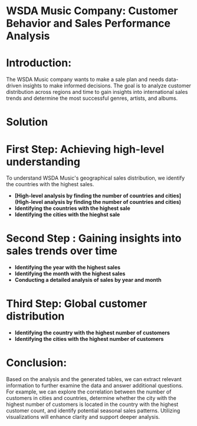 # WSDA Music Company: Customer Behavior and Sales Performance Analysis

# Introduction:
The WSDA Music company wants to make a sale plan and needs data-driven insights to make informed decisions.
The goal is to analyze customer distribution across regions and time to gain insights into international sales trends and determine the most successful genres, artists, and albums.

##
# Solution

# First Step: Achieving high-level understanding
To understand WSDA Music's geographical sales distribution, we identify the countries with the highest sales.
- **[High-level analysis by finding the number of countries and cities](High-level analysis by finding the number of countries and cities)**
- **Identifying the countries with the highest sale**
- **Identifying the cities with the hieghst sale**

# Second Step : Gaining insights into sales trends over time
- **Identifying the year with the highest sales**
- **Identifying the month with the highest sales**
- **Conducting a detailed analysis of sales by year and month**

# Third Step: Global customer distribution
- **Identifying the country with the highest number of customers**
- **Identifying the cities with the highest number of customers**

# Conclusion:
Based on the analysis and the generated tables, we can extract relevant information to further examine the data and answer additional questions. For example, we can explore the correlation between the number of customers in cities and countries, determine whether the city with the highest number of customers is located in the country with the highest customer count, and identify potential seasonal sales patterns. Utilizing visualizations will enhance clarity and support deeper analysis.

